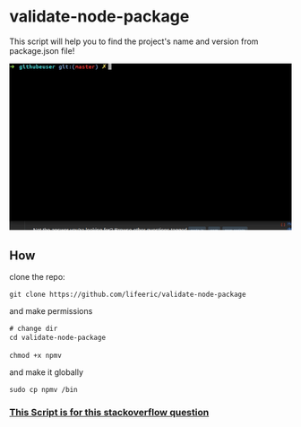 # validate-node-package
This script will help you to find the project's name and version from package.json file!

![npmv](npmv.gif)

## How

clone the repo:
```
git clone https://github.com/lifeeric/validate-node-package
```

and make permissions
```
# change dir
cd validate-node-package

chmod +x npmv
```

and make it globally

```
sudo cp npmv /bin
```

### [This Script is for this stackoverflow question](https://stackoverflow.com/questions/62966815/how-to-run-npm-scripts-at-the-global-level-enforce-on-all-node-projects/62977739?noredirect=1#comment111396530_62977739)

